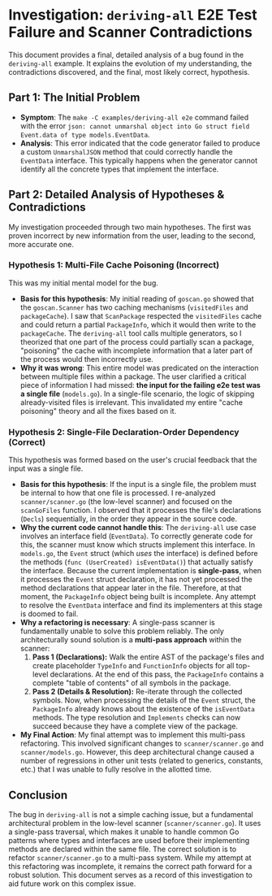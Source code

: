 # Investigation: `deriving-all` E2E Test Failure and Scanner Contradictions

This document provides a final, detailed analysis of a bug found in the `deriving-all` example. It explains the evolution of my understanding, the contradictions discovered, and the final, most likely correct, hypothesis.

## Part 1: The Initial Problem

-   **Symptom**: The `make -C examples/deriving-all e2e` command failed with the error `json: cannot unmarshal object into Go struct field Event.data of type models.EventData`.
-   **Analysis**: This error indicated that the code generator failed to produce a custom `UnmarshalJSON` method that could correctly handle the `EventData` interface. This typically happens when the generator cannot identify all the concrete types that implement the interface.

## Part 2: Detailed Analysis of Hypotheses & Contradictions

My investigation proceeded through two main hypotheses. The first was proven incorrect by new information from the user, leading to the second, more accurate one.

### Hypothesis 1: Multi-File Cache Poisoning (Incorrect)

This was my initial mental model for the bug.

-   **Basis for this hypothesis**: My initial reading of `goscan.go` showed that the `goscan.Scanner` has two caching mechanisms (`visitedFiles` and `packageCache`). I saw that `ScanPackage` respected the `visitedFiles` cache and could return a partial `PackageInfo`, which it would then write to the `packageCache`. The `deriving-all` tool calls multiple generators, so I theorized that one part of the process could partially scan a package, "poisoning" the cache with incomplete information that a later part of the process would then incorrectly use.
-   **Why it was wrong**: This entire model was predicated on the interaction between multiple files within a package. The user clarified a critical piece of information I had missed: **the input for the failing e2e test was a single file** (`models.go`). In a single-file scenario, the logic of skipping already-visited files is irrelevant. This invalidated my entire "cache poisoning" theory and all the fixes based on it.

### Hypothesis 2: Single-File Declaration-Order Dependency (Correct)

This hypothesis was formed based on the user's crucial feedback that the input was a single file.

-   **Basis for this hypothesis**: If the input is a single file, the problem must be internal to how that one file is processed. I re-analyzed `scanner/scanner.go` (the low-level scanner) and focused on the `scanGoFiles` function. I observed that it processes the file's declarations (`Decls`) sequentially, in the order they appear in the source code.
-   **Why the current code cannot handle this**: The `deriving-all` use case involves an interface field (`EventData`). To correctly generate code for this, the scanner must know which structs implement this interface. In `models.go`, the `Event` struct (which *uses* the interface) is defined before the methods (`func (UserCreated) isEventData()`) that actually satisfy the interface.
    Because the current implementation is **single-pass**, when it processes the `Event` struct declaration, it has not yet processed the method declarations that appear later in the file. Therefore, at that moment, the `PackageInfo` object being built is incomplete. Any attempt to resolve the `EventData` interface and find its implementers at this stage is doomed to fail.
-   **Why a refactoring is necessary**: A single-pass scanner is fundamentally unable to solve this problem reliably. The only architecturally sound solution is a **multi-pass approach** within the scanner:
    1.  **Pass 1 (Declarations):** Walk the entire AST of the package's files and create placeholder `TypeInfo` and `FunctionInfo` objects for all top-level declarations. At the end of this pass, the `PackageInfo` contains a complete "table of contents" of all symbols in the package.
    2.  **Pass 2 (Details & Resolution):** Re-iterate through the collected symbols. Now, when processing the details of the `Event` struct, the `PackageInfo` already knows about the existence of the `isEventData` methods. The type resolution and `Implements` checks can now succeed because they have a complete view of the package.
-   **My Final Action**: My final attempt was to implement this multi-pass refactoring. This involved significant changes to `scanner/scanner.go` and `scanner/models.go`. However, this deep architectural change caused a number of regressions in other unit tests (related to generics, constants, etc.) that I was unable to fully resolve in the allotted time.

## Conclusion

The bug in `deriving-all` is not a simple caching issue, but a fundamental architectural problem in the low-level scanner (`scanner/scanner.go`). It uses a single-pass traversal, which makes it unable to handle common Go patterns where types and interfaces are used before their implementing methods are declared within the same file. The correct solution is to refactor `scanner/scanner.go` to a multi-pass system. While my attempt at this refactoring was incomplete, it remains the correct path forward for a robust solution. This document serves as a record of this investigation to aid future work on this complex issue.
